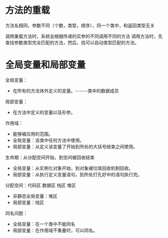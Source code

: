 # 方法的重载

方法名相同，参数不同（个数，类型，顺序），同一个类中，和返回类型无关

调用重载方法时，系统会根据传递的实参的不同调用不同的方法
调用方法时，先查找参数类型完全匹配的方法，然后，找可以自动类型匹配的方法。

# 全局变量和局部变量

全局变量：

- 在所有的方法体外定义的变量。------类中的数据成员

局部变量：

- 在方法中定义的变量以及形参。

作用域：

- 能够被应用的范围。
- 全局变量：该类中任何方法中使用。
- 局部变量：从定义该变量了开始到所处的大括号结束之间使用。

生命期：从分配空间开始，到空间被回收结束

- 全局变量：从实例化对象开始，到对象被垃圾回收机制回收。
- 局部变量：从执行定义变量语句，到所处打孔好中的语句执行完。

分配空间：代码区 数据区 栈区 堆区

- 非静态全局变量：堆区
- 局部变量：栈区

同名问题：

- 全局变量：在一个类中不能同名
- 局部变量：在作用域不重叠时，可以同名。

